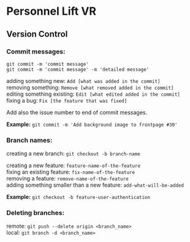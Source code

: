 # Personnel Lift VR

## Version Control

### Commit messages:

`git commit -m 'commit message'`<br>
`git commit -m 'commit message' -m 'detailed message'`<br>

adding something new: `Add [what was added in the commit]`<br>
removing something: `Remove [what removed added in the commit]`<br>
editing something existing: `Edit [what edited added in the commit]`<br>
fixing a bug: `Fix [the feature that was fixed]`<br>

Add also the issue number to end of commit messages.

**Example:** `git commit -m 'Add background image to frontpage #30'`

### Branch names:

creating a new branch: `git checkout -b branch-name`

creating a new feature: `feature-name-of-the-feature`<br>
fixing an existing feature: `fix-name-of-the-feature`<br>
removing a feature: `remove-name-of-the-feature`<br>
adding something smaller than a new feature: `add-what-will-be-added`<br>

**Example:** `git checkout -b feature-user-authentication`

### Deleting branches:

remote: `git push --delete origin <branch_name>`<br>
local: `git branch -d <branch_name>`
